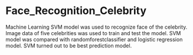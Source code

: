 # Face_Recognition_Celebrity
Machine Learning SVM model was used to recognize face of the celebrity. 
Image data of five celebrities was used to train and test the model. 
SVM model was compared with randomforestclassifier and logistic regression model. 
SVM turned out to be best prediction model. 
